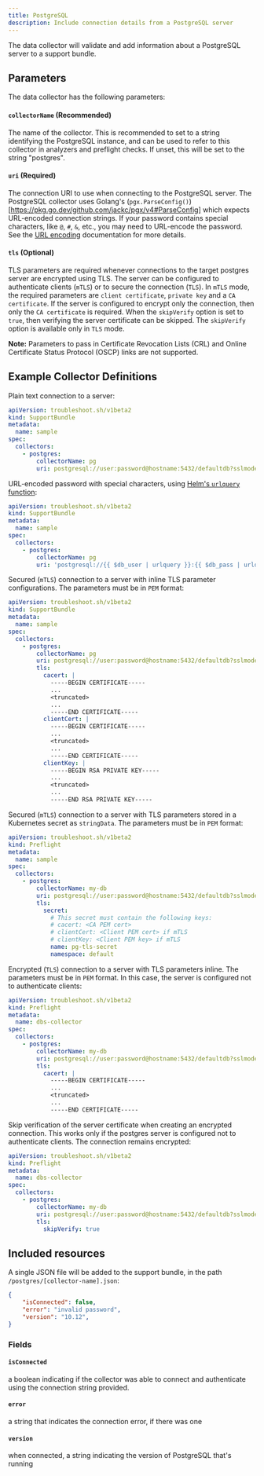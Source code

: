 ```yaml
---
title: PostgreSQL
description: Include connection details from a PostgreSQL server
---
```


The data collector will validate and add information about a PostgreSQL server to a support bundle.

## Parameters

The data collector has the following parameters:

#### `collectorName` (Recommended)
The name of the collector.
This is recommended to set to a string identifying the PostgreSQL instance, and can be used to refer to this collector in analyzers and preflight checks.
If unset, this will be set to the string "postgres".

#### `uri` (Required)
The connection URI to use when connecting to the PostgreSQL server.  The PostgreSQL collector uses Golang's (`pgx.ParseConfig()`)[https://pkg.go.dev/github.com/jackc/pgx/v4#ParseConfig] which expects URL-encoded connection strings.
If your password contains special characters, like `@`, `#`, `&`, etc., you may need to URL-encode the password.  See the [URL encoding](https://www.postgresql.org/docs/current/libpq-connect.html#LIBPQ-CONNSTRING) documentation for more details.

#### `tls` (Optional)
TLS parameters are required whenever connections to the target postgres server are encrypted using TLS. The server can be configured to authenticate clients (`mTLS`) or to secure the connection (`TLS`). In `mTLS` mode, the required parameters are `client certificate`, `private key` and a `CA certificate`. If the server is configured to encrypt only the connection, then only the `CA certificate` is required. When the `skipVerify` option is set to `true`, then verifying the server certificate can be skipped. The `skipVerify` option is available only in `TLS` mode.

**Note:** Parameters to pass in Certificate Revocation Lists (CRL) and Online Certificate Status Protocol (OSCP) links are not supported.

## Example Collector Definitions

Plain text connection to a server:
```yaml
apiVersion: troubleshoot.sh/v1beta2
kind: SupportBundle
metadata:
  name: sample
spec:
  collectors:
    - postgres:
        collectorName: pg
        uri: postgresql://user:password@hostname:5432/defaultdb?sslmode=require
```

URL-encoded password with special characters, using [Helm's `urlquery` function](https://helm.sh/docs/chart_template_guide/function_list/#urlquery):
```yaml
apiVersion: troubleshoot.sh/v1beta2
kind: SupportBundle
metadata:
  name: sample
spec:
  collectors:
    - postgres:
        collectorName: pg
        uri: 'postgresql://{{ $db_user | urlquery }}:{{ $db_pass | urlquery }}@{{ $db_host }}:{{ $db_port }}/{{ $db_name }}'
```

Secured (`mTLS`) connection to a server with inline TLS parameter configurations. The parameters must be in `PEM` format:
```yaml
apiVersion: troubleshoot.sh/v1beta2
kind: SupportBundle
metadata:
  name: sample
spec:
  collectors:
    - postgres:
        collectorName: pg
        uri: postgresql://user:password@hostname:5432/defaultdb?sslmode=require
        tls:
          cacert: |
            -----BEGIN CERTIFICATE-----
            ...
            <truncated>
            ...
            -----END CERTIFICATE-----
          clientCert: |
            -----BEGIN CERTIFICATE-----
            ...
            <truncated>
            ...
            -----END CERTIFICATE-----
          clientKey: |
            -----BEGIN RSA PRIVATE KEY-----
            ...
            <truncated>
            ...
            -----END RSA PRIVATE KEY-----
```

Secured (`mTLS`) connection to a server with TLS parameters stored in a Kubernetes secret as `stringData`. The parameters must be in `PEM` format:
```yaml
apiVersion: troubleshoot.sh/v1beta2
kind: Preflight
metadata:
  name: sample
spec:
  collectors:
    - postgres:
        collectorName: my-db
        uri: postgresql://user:password@hostname:5432/defaultdb?sslmode=require
        tls:
          secret:
            # This secret must contain the following keys:
            # cacert: <CA PEM cert>
            # clientCert: <Client PEM cert> if mTLS
            # clientKey: <Client PEM key> if mTLS
            name: pg-tls-secret
            namespace: default
```

Encrypted (`TLS`) connection to a server with TLS parameters inline. The parameters must be in `PEM` format. In this case, the server is configured not to authenticate clients:
```yaml
apiVersion: troubleshoot.sh/v1beta2
kind: Preflight
metadata:
  name: dbs-collector
spec:
  collectors:
    - postgres:
        collectorName: my-db
        uri: postgresql://user:password@hostname:5432/defaultdb?sslmode=require
        tls:
          cacert: |
            -----BEGIN CERTIFICATE-----
            ...
            <truncated>
            ...
            -----END CERTIFICATE-----
```

Skip verification of the server certificate when creating an encrypted connection. This works only if the postgres server is configured not to authenticate clients. The connection remains encrypted:
```yaml
apiVersion: troubleshoot.sh/v1beta2
kind: Preflight
metadata:
  name: dbs-collector
spec:
  collectors:
    - postgres:
        collectorName: my-db
        uri: postgresql://user:password@hostname:5432/defaultdb?sslmode=require
        tls:
          skipVerify: true
```

## Included resources

A single JSON file will be added to the support bundle, in the path `/postgres/[collector-name].json`:

```json
{
    "isConnected": false,
    "error": "invalid password",
    "version": "10.12",
}
```

### Fields

#### `isConnected`
a boolean indicating if the collector was able to connect and authenticate using the connection string provided.

#### `error`
a string that indicates the connection error, if there was one

#### `version`
when connected, a string indicating the version of PostgreSQL that's running
